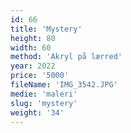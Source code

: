 ```yaml
---
id: 66
title: 'Mystery'
height: 80
width: 60
method: 'Akryl på lærred'
year: 2022
price: '5000'
fileName: 'IMG_3542.JPG'
medie: 'maleri'
slug: 'mystery'
weight: '34'
---
```

